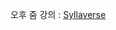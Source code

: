 오후 줌 강의 : [Syllaverse](https://syllaverse.com/courses/1/s/13/curriculum/2022-07-22/contents/28/videos)